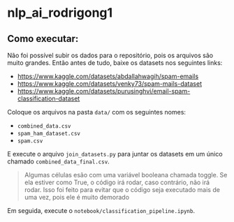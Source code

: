 # nlp_ai_rodrigong1

## Como executar:
Não foi possível subir os dados para o repositório, pois os arquivos são muito grandes. Então antes de tudo, baixe os datasets nos seguintes links:
- https://www.kaggle.com/datasets/abdallahwagih/spam-emails
- https://www.kaggle.com/datasets/venky73/spam-mails-dataset
- https://www.kaggle.com/datasets/purusinghvi/email-spam-classification-dataset

Coloque os arquivos na pasta `data/` com os seguintes nomes:
- `combined_data.csv`
- `spam_ham_dataset.csv`
- `spam.csv`

E execute o arquivo `join_datasets.py` para juntar os datasets em um único chamado `combined_data_final.csv`.

> Algumas células esão com uma variável booleana chamada toggle. Se ela estiver como True, o código irá rodar, caso contrário, não irá rodar. Isso foi feito para evitar que o código seja executado mais de uma vez, pois ele é muito demorado

Em seguida, execute o `notebook/classification_pipeline.ipynb`.